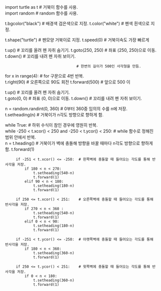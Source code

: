  import turtle as t                   # 거북이 함수를 사용.  
 import random                        # random 함수를 사용.  

 t.bgcolor("black")                   # 배경색 검은색으로 지정.
 t.color("white")                     # 펜색 흰색으로 지정.
        
 t.shape("turtle")                    # 펜모양 거북이로 지정.
 t.speed(0)                           # 거북이속도 가장 빠르게
 
 t.up()                               # 꼬리를 올려 펜 자취 숨기기.
 t.goto(250, 250)                     # 좌표 (250, 250)으로 이동.
 t.down()                             # 꼬리를 내려 펜 자취 보이기.


                                     # 한변의 길이가 500인 사각형을 만듬.
 for x in range(4):                   # for 구문으로 4번 반복.  
     t.right(90)                      # 오른쪽으로 90도 회전
     t.forward(500)                   # 앞으로 500 이
  
 t.up()                               # 꼬리를 올려 펜 자취 숨기기.  
 t.goto(0, 0)                         # 좌표 (0, 0)으로 이동.
 t.down()                             # 꼬리를 내려 펜 자취 보이기.

 n = random.randint(0, 360)           # 0부터 360중 임의의 수를 n에 저장.  
 t.setheading(n)                      # 거북이가 n각도 방향으로 향하게 함.  
 
 while True:                          # 하위 수식이 참인 경우에 영원히 반복.  
     while -250 < t.xcor() < 250 and  -250 < t.ycor() < 250:  # while 함수로 정해진 범위 안에서 반복.   
         n = t.heading()              # 거북이가 벽에 충돌해 방향을 바꿀 때마다 n각도 방향으로 향하게 함.
         t.forward(1)
                                     
         if -251 < t.xcor() <= -250:  # 왼쪽벽에 충돌할 때 들어오는 각도를 통해 반사각을 저장.  
             if 180 < n < 270:  
                 t.setheading(540-n)  
                 t.forward(1)  
             elif 90 < n < 180:  
                 t.setheading(180-n)  
                 t.forward(1)
                
         if 250 <= t.xcor() < 251:    # 오른쪽벽에 충돌할 때 들어오는 각도를 통해 반사각을 저장.
             if 270 < n < 360 :  
                 t.setheading(540-n)  
                 t.forward(1)  
             elif 0 < n < 90:  
                 t.setheading(180-n)  
                 t.forward(1)
                
         if -251 < t.ycor() <= -250:  # 아랫쪽벽에 충돌할 때 들어오는 각도를 통해 반사각을 저장. 
             if 180 < n < 360:  
                 t.setheading(360-n)  
                 t.forward(1)
                
         if 250 <= t.ycor() < 251:    # 윗쪽벽에 충돌할 때 들어오는 각도를 통해 반사각을 저장.  
             if 0 < n < 180:  
                 t.setheading(360-n)  
                 t.forward(1)
